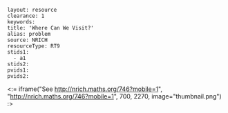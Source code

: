 ````
layout: resource
clearance: 1
keywords:
title: 'Where Can We Visit?'
alias: problem
source: NRICH
resourceType: RT9
stids1: 
  - a1
stids2:
pvids1:
pvids2:

````

<:= iframe("See http://nrich.maths.org/746?mobile=1", "http://nrich.maths.org/746?mobile=1", 700, 2270, image="thumbnail.png") :>




